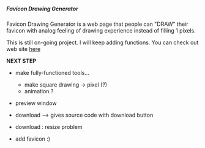##### Favicon Drawing Generator 
Favicon Drawing Generator is a web page that people can "DRAW" their favicon with analog feeling of drawing experience instead of filling 1 pixels. 

This is still on-going project. I will keep adding functions.
You can check out web site [here](http://favicon-drawing.herokuapp.com/)


**NEXT STEP**

- make fully-functioned tools...
	- make square drawing -> pixel (?)
	- animation ?
- preview window 
- download --> gives source code with download button 
- download : resize problem

- add favicon :)